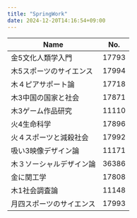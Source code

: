 ```yaml
---
title: "SpringWork"
date: 2024-12-20T14:16:54+09:00
---
```

| Name                     | No.   |
| ------------------------ | ----- |
| 金5文化人類学入門        | 17793 |
| 木5スポーツのサイエンス  | 17994 |
| 木４ピアサポート論       | 17718 |
| 木3中国の国家と社会      | 17871 |
| 木3ゲーム作品研究        | 11110 |
| 火4生命科学              | 17896 |
| 火４スポーツと減殺社会   | 17992 |
| 吸い3映像デザイン論      | 11171 |
| 木３ソーシャルデザイン論 | 36386 |
| 金に関工学                         |       17808|
|木1社会調査論|11148|
|月四スポーツのサイエンス|17993|
